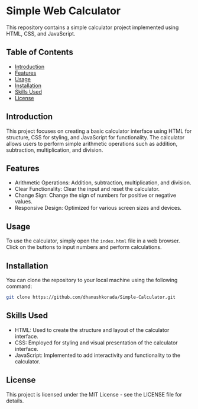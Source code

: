# Simple Web Calculator

This repository contains a simple calculator project implemented using HTML, CSS, and JavaScript.

## Table of Contents

* [Introduction](#introduction)
* [Features](#features)
* [Usage](#usage)
* [Installation](#installation)
* [Skills Used](#skills-used)
* [License](#license)

## Introduction

This project focuses on creating a basic calculator interface using HTML for structure, CSS for styling, and JavaScript for functionality. The calculator allows users to perform simple arithmetic operations such as addition, subtraction, multiplication, and division.

## Features

- Arithmetic Operations: Addition, subtraction, multiplication, and division.
- Clear Functionality: Clear the input and reset the calculator.
- Change Sign: Change the sign of numbers for positive or negative values.
- Responsive Design: Optimized for various screen sizes and devices.

## Usage

To use the calculator, simply open the `index.html` file in a web browser. Click on the buttons to input numbers and perform calculations.

## Installation

You can clone the repository to your local machine using the following command:

```bash
git clone https://github.com/dhanushkorada/Simple-Calculator.git
```
## Skills Used
- HTML: Used to create the structure and layout of the calculator interface.
- CSS: Employed for styling and visual presentation of the calculator interface.
- JavaScript: Implemented to add interactivity and functionality to the calculator.

## License
This project is licensed under the MIT License - see the LICENSE file for details.
